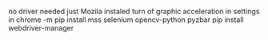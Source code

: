 no driver needed just Mozila instaled
turn of graphic acceleration in settings in chrome
-m pip install mss selenium opencv-python pyzbar
pip install webdriver-manager